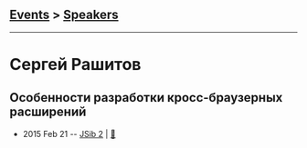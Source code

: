 ## [Events](../README.md) > [Speakers](../speakers.md)
---

# Сергей Рашитов

## Особенности разработки кросс-браузерных расширений
- 2015 Feb 21 -- [JSib 2](https://www.youtube.com/watch?v=_LDBOoRwhoA)  | [:notebook:](https://www.slideshare.net/JSibNsk/4-44962119)  
